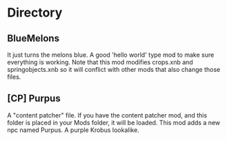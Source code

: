 # Directory

## BlueMelons
  It just turns the melons blue. A good 'hello world' type mod to make sure everything is working. Note that this mod modifies crops.xnb and springobjects.xnb so it will conflict with other mods that also change those files.

## [CP] Purpus
  A "content patcher" file. If you have the content patcher mod, and this folder is placed in your Mods folder, it will be loaded. This mod adds a new npc named Purpus. A purple Krobus lookalike. 
